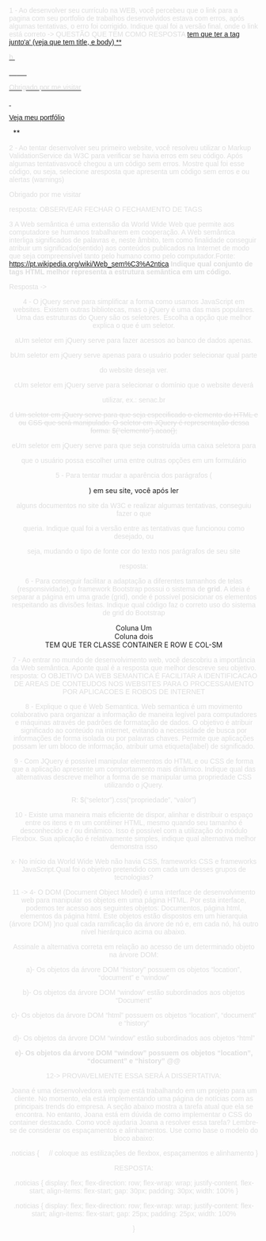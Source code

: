 1 - Ao desenvolver seu currículo na WEB, você percebeu que o link para a pagina com seu portfolio de trabalhos desenvolvidos estava com erros, após algumas tentativas, o erro foi corrigido. Indique qual foi a versão final, onde o link está correto -> 
QUESTÃO QUE TEM COMO RESPOSTA <a href >  tem que ter a tag junto'a' (veja que tem title, e body)
**

b<!DOCTYPE html> 

<html lang="pt-br"> 

<head> 

<title>Meu Site</title> 

</head> 

<body> 

<p>Obrigado por me visitar</p> 

<a href="portfolio.html">Veja meu portf&oacute;lio</a> 

</body> 

</html>**

2 - Ao tentar desenvolver seu primeiro website, você resolveu utilizar o Markup ValidationService da W3C para verificar se havia erros em seu código. Após algumas tentativasvocê chegou a um código sem erros. Mostre qual foi esse código, ou seja, selecione aresposta que apresenta um código sem erros e ou alertas (warnings)


<!DOCTYPE html> 
<html lang='pt-br'> 
			<head>
			<title> meu site </title> 
			</head>
			<body>
			<p> Obrigado por me visitar </p>
			</body> 
</html> 

resposta: OBSERVEAR FECHAR O FECHAMENTO DE TAGS


3 A Web semântica é uma extensão da World Wide Web que permite aos computadore se humanos trabalharem em cooperação. A Web semântica interliga significados de palavras e, neste âmbito, tem como finalidade conseguir atribuir um significado(sentido) aos conteúdos publicados na Internet de modo que seja compreensível tanto pelo humano como pelo computador.Fonte: https://pt.wikipedia.org/wiki/Web_sem%C3%A2ntica **Indique qual conjunto de tags HTML melhor representa a estrutura semântica em um código.**

Resposta -> <aside> <footer> <main> <nav> <header>

4 - O jQuery serve para simplificar a forma como usamos JavaScript em websites. Existem
outras bibliotecas, mas o jQuery é uma das mais populares. Uma das estruturas do
Query são os seletores. Escolha a opção que melhor explica o que é um seletor.

aUm seletor em jQuery serve para fazer acessos ao banco de dados apenas.

bUm seletor em jQuery serve apenas para o usuário poder selecionar qual parte

do website deseja ver.

cUm seletor em jQuery serve para selecionar o domínio que o website deverá

utilizar, ex.: senac.br

d ~~Um seletor em jQuery serve para que seja especificado o elemento do HTML e ou~~
~~CSS que será manipulado. O seletor em JQuery é representação dessa forma:~~
~~$(“elemento”).acao();~~

eUm seletor em jQuery serve para que seja construída uma caixa seletora para

que o usuário possa escolher uma entre outras opções em um formulário

5 - Para tentar mudar a aparência dos parágrafos (<p></p>) em seu site, você após ler

alguns documentos no site da W3C e realizar algumas tentativas, conseguiu fazer o que

queria. Indique qual foi a versão entre as tentativas que funcionou como desejado, ou

seja, mudando o tipo de fonte cor do texto nos parágrafos de seu site

resposta: 
<style>
p{color: #dedede; font-family: Verdana, geneva, tahoma, sans-serif;}
</style>

6 - Para conseguir facilitar a adaptação a diferentes tamanhos de telas (responsividade), o framework Bootstrap possui o sistema de **grid**. A ideia é separar a página em uma grade (grid), onde é possível posicionar os elementos respeitando as divisões feitas. Indique qual código faz o correto uso do sistema de grid do Bootstrap
<div class="container">
 <div class="row">
  <div class="col-sm">
   Coluna Um
   </div>
   <div class="col-sm">
   Coluna dois
   </div> 
TEM QUE TER CLASSE CONTAINER E ROW E COL-SM


7 - Ao entrar no mundo de desenvolvimento web, você descobriu a importância da Web semântica. Aponte qual é a resposta que melhor descreve seu objetivo. 
resposta: O OBJETIVO DA WEB SEMANTICA É  FACILITAR A IDENTIFICACAO DE AREAS DE CONTEUDOS NOS WEBSITES PARA O PROCESSAMENTO POR APLICACOES E ROBOS DE INTERNET

8 - Explique o que é Web Semantica. 
Web semantica é um movimento colaborativo para organizar a informação de maneira legível para computadores e máquinas através de padrões de formatação de dados. O objetivo é atribuir significado ao conteúdo na internet, evitando a necessidade de busca por informações de forma isolada ou por palavras chaves. Permite que aplicações possam ler um bloco de informação, atribuir uma etiqueta(label) de significado.

9 - Com JQuery é possível manipular elementos do HTML e ou CSS de forma que a aplicação apresente um comportamento mais dinâmico. Indique qual das alternativas descreve melhor a forma de se manipular uma propriedade CSS utilizando o jQuery.

R: $(“seletor”).css(“propriedade”, “valor”)

10 - Existe uma maneira mais eficiente de dispor, alinhar e distribuir o espaço entre os itens e m um contêiner HTML, mesmo quando seu tamanho é desconhecido e / ou dinâmico. Isso é possível com a utilização do módulo Flexbox. Sua aplicação é relativamente simples, indique qual alternativa melhor demonstra isso
<head>
<style> 
.espaco-flexivel { display: flex;}
</style>
</head>

x- No início da World Wide Web não havia CSS, frameworks CSS e frameworks JavaScript.Qual foi o objetivo pretendido com cada um desses grupos de tecnologias?

11 -> 
4- O DOM (Document Object Model) é uma interface de desenvolvimento web para manipular os objetos em uma página HTML. Por esta interface, podemos ter acesso aos seguintes objetos: Documentos, página html, elementos da página html. Este objetos estão dispostos em um hierarquia (árvore DOM) )no qual cada ramificação da árvore de nó e, em cada nó, há outro nível hierárquico acima ou abaixo.

 Assinale a alternativa correta em relação ao acesso de um determinado objeto na árvore DOM:	

a)- Os objetos da árvore DOM “history” possuem os objetos “location”, “document” e “window”
	

b)- Os objetos da árvore DOM “window” estão subordinados aos objetos “Document”
	

c)- Os objetos da árvore DOM “html” possuem os objetos “location”, “document” e “history”
	

d)- Os objetos da árvore DOM “window” estão subordinados aos objetos “html”

**e)- Os objetos da árvore DOM “window” possuem os objetos “location”, “document” e “history” @@**


12-> PROVAVELMENTE ESSA SERÁ A DISSERTATIVA:

Joana é uma desenvolvedora web que está trabalhando em um projeto para um cliente. No momento, ela está implementando uma página de notícias com as principais trends do empresa. A seção abaixo mostra a tarefa atual que ela se encontra. No entanto, Joana está em dúvida de como implementar o CSS do container destacado. Como você ajudaria Joana a resolver essa tarefa? Lembre-se de considerar os espaçamentos e alinhamentos. Use como base o modelo do bloco abaixo:

.noticias {     // coloque as estilizações de flexbox, espaçamentos e alinhamento }

RESPOSTA: 

.noticias {
display: flex; 
flex-direction: row; 
flex-wrap: wrap; 
justify-content. flex-start;
align-items: flex-start;
gap: 30px; 
padding: 30px; 
width: 100%
}

.noticias {
display: flex; 
flex-direction: row; 
flex-wrap: wrap;
justify-content: flex-start;
align-items: flex-start;
gap: 25px;
padding: 25px;
width: 100%

}